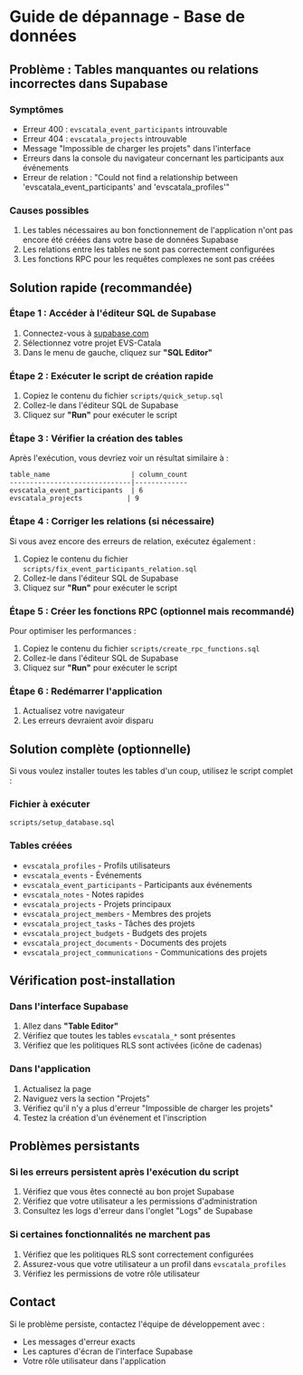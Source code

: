 # Guide de dépannage - Base de données

## Problème : Tables manquantes ou relations incorrectes dans Supabase

### Symptômes
- Erreur 400 : `evscatala_event_participants` introuvable
- Erreur 404 : `evscatala_projects` introuvable
- Message "Impossible de charger les projets" dans l'interface
- Erreurs dans la console du navigateur concernant les participants aux événements
- Erreur de relation : "Could not find a relationship between 'evscatala_event_participants' and 'evscatala_profiles'"

### Causes possibles
1. Les tables nécessaires au bon fonctionnement de l'application n'ont pas encore été créées dans votre base de données Supabase
2. Les relations entre les tables ne sont pas correctement configurées
3. Les fonctions RPC pour les requêtes complexes ne sont pas créées

## Solution rapide (recommandée)

### Étape 1 : Accéder à l'éditeur SQL de Supabase
1. Connectez-vous à [supabase.com](https://supabase.com)
2. Sélectionnez votre projet EVS-Catala
3. Dans le menu de gauche, cliquez sur **"SQL Editor"**

### Étape 2 : Exécuter le script de création rapide
1. Copiez le contenu du fichier `scripts/quick_setup.sql`
2. Collez-le dans l'éditeur SQL de Supabase
3. Cliquez sur **"Run"** pour exécuter le script

### Étape 3 : Vérifier la création des tables
Après l'exécution, vous devriez voir un résultat similaire à :
```
table_name                    | column_count
------------------------------|-------------
evscatala_event_participants  | 6
evscatala_projects           | 9
```

### Étape 4 : Corriger les relations (si nécessaire)
Si vous avez encore des erreurs de relation, exécutez également :
1. Copiez le contenu du fichier `scripts/fix_event_participants_relation.sql`
2. Collez-le dans l'éditeur SQL de Supabase
3. Cliquez sur **"Run"** pour exécuter le script

### Étape 5 : Créer les fonctions RPC (optionnel mais recommandé)
Pour optimiser les performances :
1. Copiez le contenu du fichier `scripts/create_rpc_functions.sql`
2. Collez-le dans l'éditeur SQL de Supabase
3. Cliquez sur **"Run"** pour exécuter le script

### Étape 6 : Redémarrer l'application
1. Actualisez votre navigateur
2. Les erreurs devraient avoir disparu

## Solution complète (optionnelle)

Si vous voulez installer toutes les tables d'un coup, utilisez le script complet :

### Fichier à exécuter
`scripts/setup_database.sql`

### Tables créées
- `evscatala_profiles` - Profils utilisateurs
- `evscatala_events` - Événements
- `evscatala_event_participants` - Participants aux événements
- `evscatala_notes` - Notes rapides
- `evscatala_projects` - Projets principaux
- `evscatala_project_members` - Membres des projets
- `evscatala_project_tasks` - Tâches des projets
- `evscatala_project_budgets` - Budgets des projets
- `evscatala_project_documents` - Documents des projets
- `evscatala_project_communications` - Communications des projets

## Vérification post-installation

### Dans l'interface Supabase
1. Allez dans **"Table Editor"**
2. Vérifiez que toutes les tables `evscatala_*` sont présentes
3. Vérifiez que les politiques RLS sont activées (icône de cadenas)

### Dans l'application
1. Actualisez la page
2. Naviguez vers la section "Projets"
3. Vérifiez qu'il n'y a plus d'erreur "Impossible de charger les projets"
4. Testez la création d'un événement et l'inscription

## Problèmes persistants

### Si les erreurs persistent après l'exécution du script
1. Vérifiez que vous êtes connecté au bon projet Supabase
2. Vérifiez que votre utilisateur a les permissions d'administration
3. Consultez les logs d'erreur dans l'onglet "Logs" de Supabase

### Si certaines fonctionnalités ne marchent pas
1. Vérifiez que les politiques RLS sont correctement configurées
2. Assurez-vous que votre utilisateur a un profil dans `evscatala_profiles`
3. Vérifiez les permissions de votre rôle utilisateur

## Contact

Si le problème persiste, contactez l'équipe de développement avec :
- Les messages d'erreur exacts
- Les captures d'écran de l'interface Supabase
- Votre rôle utilisateur dans l'application 